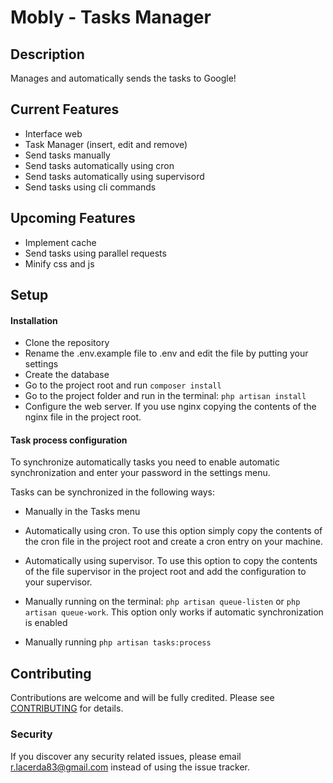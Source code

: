 # Mobly - Tasks Manager

## Description
Manages and automatically sends the tasks to Google!

## Current Features
- Interface web
- Task Manager (insert, edit and remove)
- Send tasks manually
- Send tasks automatically using cron
- Send tasks automatically using supervisord
- Send tasks using cli commands

## Upcoming Features
- Implement cache
- Send tasks using parallel requests
- Minify css and js

## Setup

#### Installation

- Clone the repository
- Rename the .env.example file to .env and edit the file by putting your settings
- Create the database
- Go to the project root and run `composer install`
- Go to the project folder and run in the terminal: `php artisan install`
- Configure the web server. If you use nginx copying the contents of the nginx file in the project root.

#### Task process configuration
To synchronize automatically tasks you need to enable automatic synchronization and enter your password in the settings menu.

Tasks can be synchronized in the following ways:
- Manually in the Tasks menu

- Automatically using cron. To use this option simply copy the contents of the cron file in the project root and create a cron entry on your machine.

- Automatically using supervisor. To use this option to copy the contents of the file supervisor in the project root and add the configuration to your supervisor.

- Manually running on the terminal: `php artisan queue-listen` or `php artisan queue-work`. This option only works if automatic synchronization is enabled

- Manually running `php artisan tasks:process`

## Contributing
Contributions are welcome and will be fully credited. Please see [CONTRIBUTING](CONTRIBUTING.md) for details.

### Security
If you discover any security related issues, please email r.lacerda83@gmail.com instead of using the issue tracker.